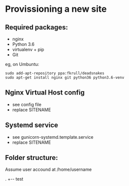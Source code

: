 Provissioning a new site 
========================

## Required packages:

* nginx
* Python 3.6
* virtualenv + pip
* Git

eg, on Umbuntu:

	sudo add-apt-repository ppa:fkrull/deadsnakes
	sudo apt-get install nginx git python36 python3.6-venv

## Nginx Virtual Host config

* see config file
* replace SITENAME

## Systemd service

* see gunicorn-systemd.template.service
* replace SITENAME 

## Folder structure:
Assume user accound at /home/username

.
+-- test
